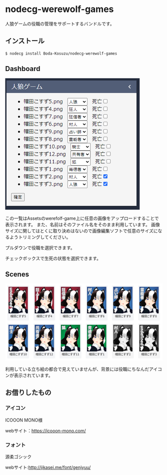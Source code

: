 # nodecg-werewolf-games

人狼ゲームの役職の管理をサポートするバンドルです。

## インストール

```
$ nodecg install Boda-Kosuzu/nodecg-werewolf-games
```

## Dashboard

![](https://github.com/Boda-Kosuzu/nodecg-werewolf-games/blob/main/readme/readme_1.png)

この一覧はAssetsのwerefolf-game上に任意の画像をアップロードすることで表示されます。
また、名前はそのファイル名をそのまま利用しています。
画像サイズに関してはとくに取り決めはないので画像編集ソフトで任意のサイズになるようトリミングしてください。

プルダウンで役職を選択できます。

チェックボックスで生死の状態を選択できます。

## Scenes

![](https://github.com/Boda-Kosuzu/nodecg-werewolf-games/blob/main/readme/readme_2.png)

利用している立ち絵の都合で見えていませんが、背景には役職にちなんだアイコンが表示されています。

## お借りしたもの

### アイコン

ICOOON MONO様

webサイト：https://icooon-mono.com/

### フォント

源柔ゴシック

webサイト:http://jikasei.me/font/genjyuu/
